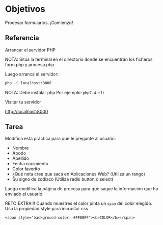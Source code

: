 # Objetivos

Procesar formularios. ¡Comienzo!

## Referencia

Arrancar el servidor PHP

NOTA: Sitúa la terminal en el directorio donde se encuentran los ficheros form.php y procesa.php

Luego arranca el servidor:

```bash
php -S localhost:8000
```

NOTA: Debe instalar php Por ejemplo: ```php7.4-cli```

Visitar tu servidor

[http://localhost:8000](http://localhost:8000)

## Tarea

Modifica esta práctica para que le pregunte al usuario:

- Nombre
- Apodo
- Apellido
- Fecha nacimiento
- Color favorito
- ¿Qué nota cree que sacá en Aplicaciones Web? (Utiliza un rango)
- Su signo de zodiaco (Utiliza radio button o select)

Luego modifica la página de procesa para que saque la información que ha enviado el usuario.

RETO EXTRA!!! Cuando muestres el color pinta un ```span``` del color elegido. Usa la propiedad style para incrustar css

```
<span style="background-color: #FF00FF"><b>COLOR</b></span>
```
